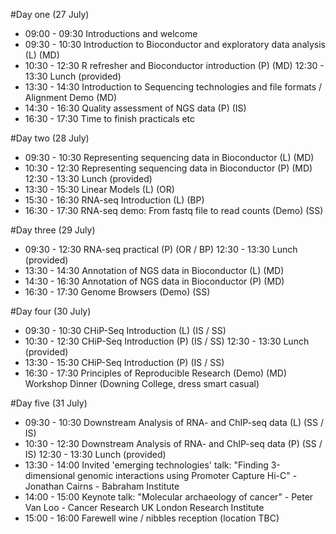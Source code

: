 #Day one (27 July)
- 09:00 - 09:30 Introductions and welcome
- 09:30 - 10:30 Introduction to Bioconductor and exploratory data analysis (L) (MD)
- 10:30 - 12:30 R refresher and Bioconductor introduction (P) (MD)
12:30 - 13:30 Lunch (provided)
- 13:30 - 14:30 Introduction to Sequencing technologies and file formats / Alignment Demo (MD)
- 14:30 - 16:30 Quality assessment of NGS data (P) (IS)
- 16:30 - 17:30 Time to finish practicals etc

#Day two (28 July)
- 09:30 - 10:30 Representing sequencing data in Bioconductor (L) (MD)
- 10:30 - 12:30 Representing sequencing data in Bioconductor (P) (MD)
12:30 - 13:30 Lunch (provided)
- 13:30 - 15:30 Linear Models (L) (OR)
- 15:30 - 16:30 RNA-seq Introduction (L) (BP)
- 16:30 - 17:30 RNA-seq demo: From fastq file to read counts (Demo) (SS)


#Day three (29 July)
- 09:30 - 12:30 RNA-seq practical (P) (OR / BP)
12:30 - 13:30 Lunch (provided)
- 13:30 - 14:30 Annotation of NGS data in Bioconductor (L) (MD)
- 14:30 - 16:30 Annotation of NGS data in Bioconductor (P) (MD)
- 16:30 - 17:30 Genome Browsers (Demo) (SS)

#Day four (30 July)
- 09:30 - 10:30 CHiP-Seq Introduction (L) (IS / SS)
- 10:30 - 12:30 CHiP-Seq Introduction (P) (IS / SS)
12:30 - 13:30 Lunch (provided)
- 13:30 - 15:30 CHiP-Seq Introduction (P) (IS / SS)
- 16:30 - 17:30 Principles of Reproducible Research (Demo) (MD)
Workshop Dinner (Downing College, dress smart casual)

#Day five (31 July)
- 09:30 - 10:30 Downstream Analysis of RNA- and ChIP-seq data (L) (SS / IS)
- 10:30 - 12:30 Downstream Analysis of RNA- and ChIP-seq data (P) (SS / IS)
12:30 - 13:30 Lunch (provided)
- 13:30 - 14:00 Invited 'emerging technologies' talk: "Finding 3-dimensional genomic interactions using Promoter Capture Hi-C" - Jonathan Cairns - Babraham Institute
- 14:00 - 15:00 Keynote talk: "Molecular archaeology of cancer" - Peter Van Loo - Cancer Research UK London Research Institute
- 15:00 - 16:00 Farewell wine / nibbles reception (location TBC)
